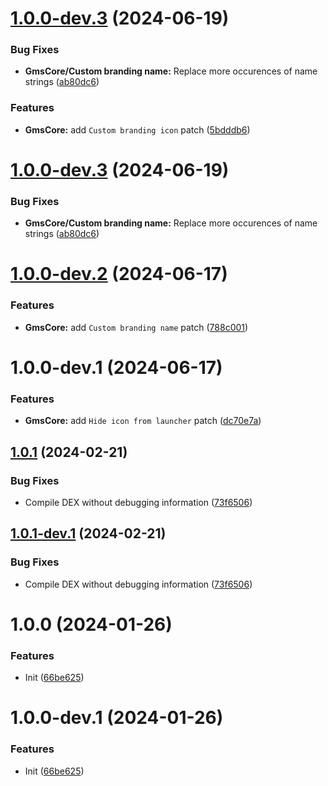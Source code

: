 # [1.0.0-dev.3](https://github.com/ayushTNM/gmscore-patches/compare/v1.0.0-dev.2...v1.0.0-dev.3) (2024-06-19)


### Bug Fixes

* **GmsCore/Custom branding name:** Replace more occurences of name strings ([ab80dc6](https://github.com/ayushTNM/gmscore-patches/commit/ab80dc6cb095ab7119eea4ef393ab2a50612a0a4))


### Features

* **GmsCore:** add `Custom branding icon` patch ([5bdddb6](https://github.com/ayushTNM/gmscore-patches/commit/5bdddb6d1a0ebc9ee2de8589f408b916e6ce700a))

# [1.0.0-dev.3](https://github.com/ayushTNM/gmscore-patches/compare/v1.0.0-dev.2...v1.0.0-dev.3) (2024-06-19)


### Bug Fixes

* **GmsCore/Custom branding name:** Replace more occurences of name strings ([ab80dc6](https://github.com/ayushTNM/gmscore-patches/commit/ab80dc6cb095ab7119eea4ef393ab2a50612a0a4))

# [1.0.0-dev.2](https://github.com/ayushTNM/gmscore-patches/compare/v1.0.0-dev.1...v1.0.0-dev.2) (2024-06-17)


### Features

* **GmsCore:** add `Custom branding name` patch ([788c001](https://github.com/ayushTNM/gmscore-patches/commit/788c001c67f30aa2affb664280a5918f747e41bd))

# 1.0.0-dev.1 (2024-06-17)


### Features

* **GmsCore:** add `Hide icon from launcher` patch ([dc70e7a](https://github.com/ayushTNM/gmscore-patches/commit/dc70e7a5c366f3ccd184b6f4d2452618b85ea371))

## [1.0.1](https://github.com/ReVanced/revanced-patches-template/compare/v1.0.0...v1.0.1) (2024-02-21)


### Bug Fixes

* Compile DEX without debugging information ([73f6506](https://github.com/ReVanced/revanced-patches-template/commit/73f6506bccc01e5622a6e19bedcf6d54d3f701c7))

## [1.0.1-dev.1](https://github.com/ReVanced/revanced-patches-template/compare/v1.0.0...v1.0.1-dev.1) (2024-02-21)


### Bug Fixes

* Compile DEX without debugging information ([73f6506](https://github.com/ReVanced/revanced-patches-template/commit/73f6506bccc01e5622a6e19bedcf6d54d3f701c7))

# 1.0.0 (2024-01-26)


### Features

* Init ([66be625](https://github.com/ReVanced/revanced-patches-template/commit/66be625f25ee2d678dac62a5bf4daa631284f8f6))

# 1.0.0-dev.1 (2024-01-26)


### Features

* Init ([66be625](https://github.com/ReVanced/revanced-patches-template/commit/66be625f25ee2d678dac62a5bf4daa631284f8f6))

